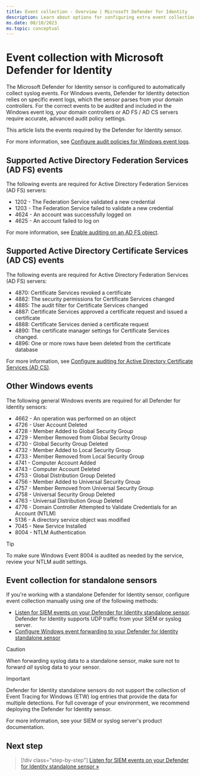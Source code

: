 ```yaml
---
title: Event collection - Overview | Microsoft Defender for Identity
description: Learn about options for configuring extra event collection to Microsoft Defender for Identity.
ms.date: 08/10/2023
ms.topic: conceptual
---
```


# Event collection with Microsoft Defender for Identity

The Microsoft Defender for Identity sensor is configured to automatically collect syslog events. For Windows events, Defender for Identity detection relies on specific event logs, which the sensor parses from your domain controllers. For the correct events to be audited and included in the Windows event log, your domain controllers or AD FS / AD CS servers require accurate, advanced audit policy settings. <!--added ad fs / ad cs here-->

This article lists the events required by the Defender for Identity sensor.

For more information, see [Configure audit policies for Windows event logs](configure-windows-event-collection.md).

## Supported Active Directory Federation Services (AD FS) events

The following events are required for Active Directory Federation Services (AD FS) servers:

- 1202 - The Federation Service validated a new credential
- 1203 - The Federation Service failed to validate a new credential
- 4624 - An account was successfully logged on
- 4625 - An account failed to log on

For more information, see [Enable auditing on an AD FS object](configure-windows-event-collection.md#enable-auditing-on-an-active-directory-federation-services-ad-fs-object).

## Supported Active Directory Certificate Services (AD CS) events

The following events are required for Active Directory Federation Services (AD FS) servers:

- 4870: Certificate Services revoked a certificate
- 4882: The security permissions for Certificate Services changed
- 4885: The audit filter for Certificate Services changed
- 4887: Certificate Services approved a certificate request and issued a certificate
- 4888: Certificate Services denied a certificate request
- 4890: The certificate manager settings for Certificate Services changed.
- 4896: One or more rows have been deleted from the certificate database

For more information, see [Configure auditing for Active Directory Certificate Services (AD CS)](configure-windows-event-collection.md#configure-auditing-for-active-directory-certificate-services-ad-cs).

## Other Windows events

The following general Windows events are required for all Defender for Identity sensors:

- 4662 - An operation was performed on an object
- 4726 - User Account Deleted
- 4728 - Member Added to Global Security Group
- 4729 - Member Removed from Global Security Group
- 4730 - Global Security Group Deleted
- 4732 - Member Added to Local Security Group
- 4733 - Member Removed from Local Security Group
- 4741 - Computer Account Added
- 4743 - Computer Account Deleted
- 4753 - Global Distribution Group Deleted
- 4756 - Member Added to Universal Security Group
- 4757 - Member Removed from Universal Security Group
- 4758 - Universal Security Group Deleted
- 4763 - Universal Distribution Group Deleted
- 4776 - Domain Controller Attempted to Validate Credentials for an Account (NTLM)
- 5136 - A directory service object was modified
- 7045 - New Service Installed
- 8004 - NTLM Authentication

> [!TIP]
> To make sure Windows Event 8004 is audited as needed by the service, review your NTLM audit settings.
>

## Event collection for standalone sensors

If you're working with a standalone Defender for Identity sensor, configure event collection manually using one of the following methods:

- [Listen for SIEM events on your Defender for Identity standalone sensor](configure-event-collection.md). Defender for Identity supports UDP traffic from your SIEM or syslog server.
- [Configure Windows event forwarding to your Defender for Identity standalone sensor](configure-event-forwarding.md)

> [!CAUTION]
> When forwarding syslog data to a standalone sensor, make sure not to forward *all* syslog data to your sensor.
>

> [!IMPORTANT]
> Defender for Identity standalone sensors do not support the collection of Event Tracing for Windows (ETW) log entries that provide the data for multiple detections. For full coverage of your environment, we recommend deploying the Defender for Identity sensor.

For more information, see your SIEM or syslog server's product documentation.

## Next step

> [!div class="step-by-step"]
> [Listen for SIEM events on your Defender for Identity standalone sensor  »](configure-event-collection.md)